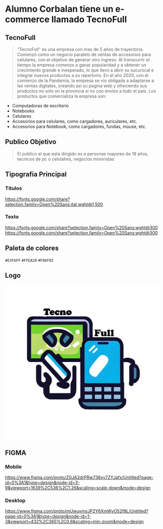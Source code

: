 # **Alumno Corbalan tiene un e-commerce llamado TecnoFull**
## TecnoFull
 >"TecnoFull" es una empresa con mas de 5 años de trayectoria. Comenzó como un negocio paralelo de ventas de accesorios para celulares, con el objetivo de generar otro ingreso. Al transcurrir el tiempo la empresa comenzo a ganar popularidad y a obtener un crecimiento grande e inesperado, lo que llevo a abrir su sucurscal e integrar nuevos productos a su repertorio. En el año 2020, con el comienzo de la Pandemia, la empresa se vio obligada a adaptarse a las ventas digitales, creando asi su pagina web y ofreciendo sus productos no solo en la provincia si no con envios a todo el pais. Los productos que comercializa la empresa son:
 * Computadoras de escritorio
 * Notebooks
 * Celulares
 * Accesorios para celulares, como cargadores, auriculares, etc.
 * Accesorios para Notebook, como cargadores, fundas, mouse, etc.
## Publico Objetivo
>El publico al que esta dirigido es a personas mayores de 18 años, tecnicos de pc o celulalres, negocios minoristas
## Tipografia Principal
 ### Titulos
 https://fonts.google.com/share?selection.family=Open%20Sans:ital,wght@1,500
 ### Texto
https://fonts.google.com/share?selection.family=Open%20Sans:wght@300
https://fonts.google.com/share?selection.family=Open%20Sans:wght@300
## Paleta de colores
`#E3F6FF` `#FFEA20` `#F86F03`
## Logo
![Alt text](<Tecno Full.jpg>)
## FIGMA
### Mobile
https://www.figma.com/proto/ZGJA2drPRw736xy7ZYJafx/Untitled?page-id=0%3A1&type=design&node-id=3-9&viewport=1639%2C536%2C1.26&scaling=scale-down&mode=design
### Desktop
https://www.figma.com/proto/mUwuvmsJP2Y6XmWvO52f8L/Untitled?page-id=0%3A1&type=design&node-id=1-3&viewport=432%2C365%2C0.6&scaling=min-zoom&mode=design
